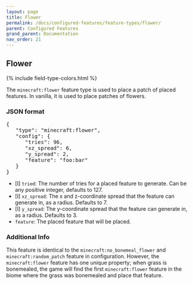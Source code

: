 ```yaml
---
layout: page
title: Flower
permalink: /docs/configured-features/feature-types/flower/
parent: Configured Features
grand_parent: Documentation
nav_order: 21
---
```


## Flower

<head>
    {% include field-type-colors.html %}
</head>

The `minecraft:flower` feature type is used to place a patch of placed features. In vanilla, it is used to place patches of flowers.

### JSON format

<pre>
{
   "type": "minecraft:flower",
   "config": {
      "tries": 96,
      "xz_spread": 6,
      "y_spread": 2,
      "feature": "foo:bar"
   }
}
</pre>

* <span int>[I]</span> `tried`: The number of tries for a placed feature to generate. Can be any positive integer, defaults to 127.
* <span int>[I]</span> `xz_spread`: The x and z-coordinate spread that the feature can generate in, as a radius. Defaults to 7.
* <span int>[I]</span> `y_spread`: The y-coordinate spread that the feature can generate in, as a radius. Defaults to 3.
* `feature`: The placed feature that will be placed.

### Additional Info

This feature is identical to the `minecraft:no_bonemeal_flower` and `minecraft:random_patch` feature in configuration. However, the `minecraft:flower` feature has one unique property; when grass is bonemealed, the game will find the first `minecraft:flower` feature in the biome where the grass was bonemealed and place that feature.